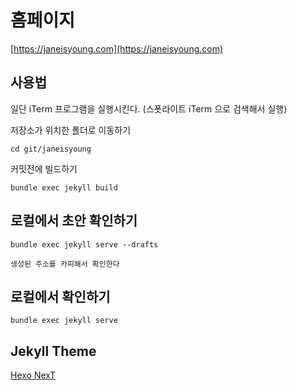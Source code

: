 # 홈페이지
[https://janeisyoung.com](https://janeisyoung.com)

## 사용법
일단 iTerm 프로그램을 실행시킨다. (스폿라이트 iTerm 으로 검색해서 실행)

저장소가 위치한 폴더로 이동하기 
```
cd git/janeisyoung
```

커밋전에 빌드하기
```
bundle exec jekyll build
```

## 로컬에서 초안 확인하기
```
bundle exec jekyll serve --drafts

생성된 주소를 카피해서 확인한다
```

## 로컬에서 확인하기
```
bundle exec jekyll serve
```

## Jekyll Theme 
[Hexo NexT](https://github.com/iissnan/hexo-theme-next) 